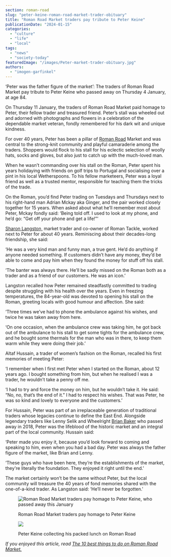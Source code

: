 ```yaml
---
section: roman-road
slug: "peter-keine-roman-road-market-trader-obituary"
title: "Roman Road Market traders pay tribute to Peter Keine"
publicationDate: "2024-01-15"
categories: 
  - "culture"
  - "life"
  - "local"
tags: 
  - "news"
  - "society-today"
featuredImage: "/images/Peter-market-trader-obituary.jpg"
authors: 
  - "imogen-garfinkel"
---
```


‘Peter was the father figure of the market’: The traders of Roman Road Market pay tribute to Peter Keine who passed away on Thursday 4 January, at age 84.

On Thursday 11 January, the traders of Roman Road Market paid homage to Peter, their fellow trader and treasured friend. Peter’s stall was wheeled out and adorned with photographs and flowers in a celebration of the dependable market veteran, fondly remembered for his dark wit and unique kindness.

For over 40 years, Peter has been a pillar of [Roman Road](https://romanroadlondon.com/rosa-rogina-london-festival-architecture-interview/) Market and was central to the strong-knit community and playful camaraderie among the traders. Shoppers would flock to his stall for his eclectic selection of woolly hats, socks and gloves, but also just to catch up with the much-loved man.

When he wasn’t commanding over his stall on the Roman, Peter spent his years holidaying with friends on golf trips to Portugal and socialising over a pint in his local Wetherspoons. To his fellow marketeers, Peter was a loyal friend as well as a trusted mentor, responsible for teaching them the tricks of the trade.

On the Roman, you’d find Peter trading on Tuesdays and Thursdays next to his right-hand man Adrian Mckay aka Ginger, and the pair worked closely together for 15 years. When asked about what he’ll remember most about Peter, Mckay fondly said: ‘Being told off. I used to look at my phone, and he’d go: “Get off your phone and get a life!”'

[Sharon Langston,](https://romanroadlondon.com/roman-tackle-fishing-shop/) market trader and co-owner of Roman Tackle, worked next to Peter for about 40 years. Reminiscing about their decades-long friendship, she said:

‘He was a very kind man and funny man, a true gent. He’d do anything if anyone needed something. If customers didn’t have any money, they’d be able to come and pay him when they found the money for stuff off his stall.

‘The banter was always there. He’ll be sadly missed on the Roman both as a trader and as a friend of our customers. He was an icon.’

Langston recalled how Peter remained steadfastly committed to trading despite struggling with his health over the years. Even in freezing temperatures, the 84-year-old was devoted to opening his stall on the Roman, greeting locals with good humour and affection. She said:

‘Three times we’ve had to phone the ambulance against his wishes, and twice he was taken away from here.

‘On one occasion, when the ambulance crew was taking him, he got back out of the ambulance to his stall to get some tights for the ambulance crew, and he bought some thermals for the man who was in there, to keep them warm while they were doing their job.’

Altaf Hussain, a trader of women’s fashion on the Roman, recalled his first memories of meeting Peter:

‘I remember when I first met Peter when I started on the Roman, about 12 years ago. I bought something from him, but when he realised I was a trader, he wouldn’t take a penny off me. 

‘I had to try and force the money on him, but he wouldn’t take it. He said: “No, no, that’s the end of it.” I had to respect his wishes. That was Peter, he was so kind and lovely to everyone and the customers.’

For Hussain, Peter was part of an irreplaceable generation of traditional traders whose legacies continue to define the East End. Alongside legendary traders like Lenny Selik and Wheelright [Brian Baker](https://romanroadlondon.com/roman-road-market-traders-pay-tribute-brian-baker/) who passed away in 2018, Peter was the lifeblood of the historic market and an integral part of the local community. Hussain said:

‘Peter made you enjoy it, because you’d look forward to coming and speaking to him, even when you had a bad day. Peter was always the father figure of the market, like Brian and Lenny. 

‘These guys who have been here, they’re the establishments of the market, they're literally the foundation. They enjoyed it right until the end.’

The market certainly won’t be the same without Peter, but the local community will treasure the 40 years of fond memories shared with the one-of-a-kind trader. As Langston said: ‘He’ll never be forgotten.'

<figure>

![Roman Road Market traders pay homage to Peter Keine, who passed away this January](/images/market-traders-pay-tribute-to-peter-1024x683.jpg)

<figcaption>

Roman Road Market traders pay homage to Peter Keine

</figcaption>

</figure>

<figure>

![](/images/Obituary-peter-marlet-trader-1024x683.jpg)

<figcaption>

Peter Keine collecting his packed lunch on Roman Road

</figcaption>

</figure>

_If you enjoyed this article, read_ [_The 10 best things to do on Roman Road Market._](https://romanroadlondon.com/best-things-to-do-on-roman-road-market/)


